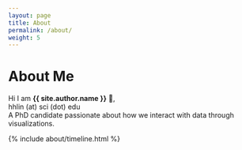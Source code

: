 ```yaml
---
layout: page
title: About
permalink: /about/
weight: 5
---
```


# **About Me**


Hi I am **{{ site.author.name }}** :wave:,<br>
hhlin (at) sci (dot) edu <br>
A PhD candidate passionate about how we interact with data through visualizations.

<!-- <div class="row">
{% include about/skills.html title="Programming Skills" source=site.data.programming-skills %}
{% include about/skills.html title="Other Skills" source=site.data.other-skills %}
</div> -->

<div class="row">
{% include about/timeline.html %}
</div>
